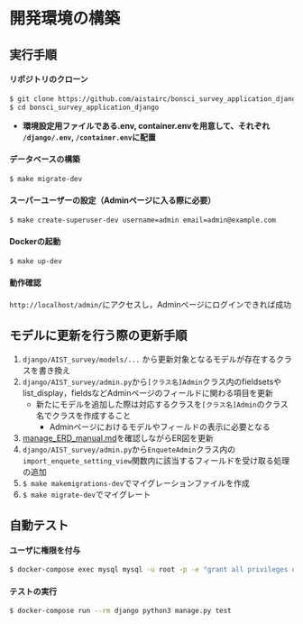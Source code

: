 # 開発環境の構築

## 実行手順

#### リポジトリのクローン
```sh
$ git clone https://github.com/aistairc/bonsci_survey_application_django.git
$ cd bonsci_survey_application_django
```
- **環境設定用ファイルである.env, container.envを用意して、それぞれ `/django/.env`, `/container.env`に配置**

#### データベースの構築
```sh
$ make migrate-dev
```

#### スーパーユーザーの設定（Adminページに入る際に必要）
```sh
$ make create-superuser-dev username=admin email=admin@example.com
```

#### Dockerの起動
```sh
$ make up-dev
```

#### 動作確認
`http://localhost/admin/`にアクセスし，Adminページにログインできれば成功


## モデルに更新を行う際の更新手順

1. `django/AIST_survey/models/...` から更新対象となるモデルが存在するクラスを書き換え
1. `django/AIST_survey/admin.py`から`[クラス名]Admin`クラス内のfieldsetsやlist_display，fieldsなどAdminページのフィールドに関わる項目を更新
    - 新たにモデルを追加した際は対応するクラスを`[クラス名]Admin`のクラス名でクラスを作成すること
        - Adminページにおけるモデルやフィールドの表示に必要となる
1. [manage_ERD_manual.md](manage_ERD_manual.md)を確認しながらER図を更新
1. `django/AIST_survey/admin.py`から`EnqueteAdmin`クラス内の`import_enquete_setting_view`関数内に該当するフィールドを受け取る処理の追加
1. `$ make makemigrations-dev`でマイグレーションファイルを作成
1. `$ make migrate-dev`でマイグレート


## 自動テスト

#### ユーザに権限を付与
```sh
$ docker-compose exec mysql mysql -u root -p -e "grant all privileges on *.* to bonsci@'%'; flush privileges;"
```

#### テストの実行
```sh
$ docker-compose run --rm django python3 manage.py test
```

